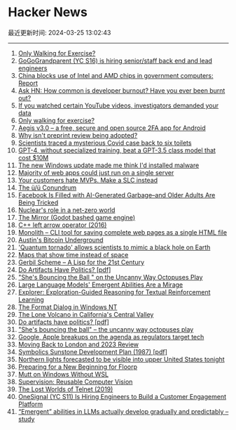 # Hacker News

最近更新时间: 2024-03-25 13:02:43

--- 
1. [Only Walking for Exercise?](https://theconversation.com/only-walking-for-exercise-heres-how-to-get-the-most-out-of-it-224159) 
2. [GoGoGrandparent (YC S16) is hiring senior/staff back end and lead engineers](https://news.ycombinator.com/item?id=39808425) 
3. [China blocks use of Intel and AMD chips in government computers: Report](https://www.channelnewsasia.com/business/china-blocks-use-intel-and-amd-chips-government-computers-report-4218101) 
4. [Ask HN: How common is developer burnout? Have you ever been burnt out?](https://news.ycombinator.com/item?id=39809061) 
5. [If you watched certain YouTube videos, investigators demanded your data](https://mashable.com/article/google-ordered-to-hand-over-viewer-data-privacy-concerns) 
6. [Only walking for exercise?](https://theconversation.com/only-walking-for-exercise-heres-how-to-get-the-most-out-of-it-224159) 
7. [Aegis v3.0 – a free, secure and open source 2FA app for Android](https://github.com/beemdevelopment/Aegis/releases/tag/v3.0) 
8. [Why isn't preprint review being adopted?](https://www.theroadgoeson.com/why-isnt-preprint-review-being-adopted) 
9. [Scientists traced a mysterious Covid case back to six toilets](https://www.technologyreview.com/2024/03/22/1090059/how-scientists-traced-a-mysterious-covid-case-back-to-six-toilets/) 
10. [GPT-4, without specialized training, beat a GPT-3.5 class model that cost $10M](https://www.threads.net/@ethan_mollick/post/C46AfItO8RS) 
11. [The new Windows update made me think I'd installed malware](https://www.pcgamer.com/software/windows/the-new-windows-update-made-me-think-id-installed-malware-but-it-was-just-microsofts-latest-attempt-to-try-and-fool-me-into-using-bing/) 
12. [Majority of web apps could just run on a single server](https://old.reddit.com/r/webdev/comments/1bmfrjm/majority_of_web_apps_could_just_run_on_a_single/) 
13. [Your customers hate MVPs. Make a SLC instead](https://longform.asmartbear.com/slc/) 
14. [The ü/ü Conundrum](https://unravelweb.dev/2024/02/12/the-u-u-conundrum/) 
15. [Facebook Is Filled with AI-Generated Garbage–and Older Adults Are Being Tricked](https://www.thedailybeast.com/how-seniors-are-falling-for-ai-generated-pics-on-facebook) 
16. [Nuclear's role in a net-zero world](https://knowablemagazine.org/content/article/food-environment/2024/nuclears-role-in-a-net-zero-world) 
17. [The Mirror (Godot bashed game engine)](https://github.com/the-mirror-gdp/the-mirror) 
18. [C++ left arrow operator (2016)](https://www.atnnn.com/p/operator-larrow/) 
19. [Monolith – CLI tool for saving complete web pages as a single HTML file](https://github.com/Y2Z/monolith) 
20. [Austin's Bitcoin Underground](https://www.cnbc.com/2024/03/24/inside-austins-bitcoin-underground.html) 
21. ['Quantum tornado' allows scientists to mimic a black hole on Earth](https://www.space.com/quantum-tornado-black-hole-physics-simulation-absolute-zero) 
22. [Maps that show time instead of space](https://spacetime-maps.vercel.app/) 
23. [Gerbil Scheme – A Lisp for the 21st Century](https://cons.io/) 
24. [Do Artifacts Have Politics? [pdf]](https://faculty.cc.gatech.edu/~beki/cs4001/Winner.pdf) 
25. ["She's Bouncing the Ball " on the Uncanny Way Octopuses Play](https://lithub.com/shes-bouncing-the-ball-on-the-uncanny-way-octopuses-play/) 
26. [Large Language Models' Emergent Abilities Are a Mirage](https://www.wired.com/story/how-quickly-do-large-language-models-learn-unexpected-skills/) 
27. [Explorer: Exploration-Guided Reasoning for Textual Reinforcement Learning](https://arxiv.org/abs/2403.10692) 
28. [The Format Dialog in Windows NT](https://twitter.com/davepl1968/status/1772042158046146792) 
29. [The Lone Volcano in California's Central Valley](https://www.nytimes.com/2024/03/21/us/the-lone-volcano-in-californias-central-valley.html) 
30. [Do artifacts have politics? [pdf]](https://faculty.cc.gatech.edu/~beki/cs4001/Winner.pdf) 
31. ["She's bouncing the ball" – the uncanny way octopuses play](https://lithub.com/shes-bouncing-the-ball-on-the-uncanny-way-octopuses-play/) 
32. [Google, Apple breakups on the agenda as regulators target tech](https://www.reuters.com/technology/google-apple-breakups-agenda-global-regulators-target-tech-2024-03-24/) 
33. [Moving Back to London and 2023 Review](https://mccormick.cx/news/entries/moving-back-to-london-2023-review) 
34. [Symbolics Sunstone Development Plan (1987) [pdf]](https://wiki.unix-haters.org/lib/exe/fetch.php?media=smbx:1987-sunstone.pdf) 
35. [Northern lights forecasted to be visible into upper United States tonight](https://www.swpc.noaa.gov/products/aurora-viewline-tonight-and-tomorrow-night-experimental) 
36. [Preparing for a New Beginning for Floorp](https://blog.ablaze.one/4125/2024-03-11/) 
37. [Mutt on Windows Without WSL](https://blog.djhaskin.com/blog/mutt-on-windows-without-wsl/) 
38. [Supervision: Reusable Computer Vision](https://github.com/roboflow/supervision) 
39. [The Lost Worlds of Telnet (2019)](https://thenewstack.io/the-lost-worlds-of-telnet/) 
40. [OneSignal (YC S11) Is Hiring Engineers to Build a Customer Engagement Platform](https://onesignal.com/careers#section-job) 
41. [“Emergent” abilities in LLMs actually develop gradually and predictably – study](https://www.quantamagazine.org/how-quickly-do-large-language-models-learn-unexpected-skills-20240213/) 
